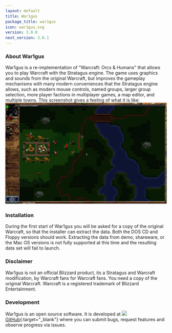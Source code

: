 ```yaml
---
layout: default
title: War1gus
package_title: war1gus
icon: war1gus.svg
version: 3.0.0
next_version: 3.0.1
---
```

### About War1gus

War1gus is a re-implementation of "Warcraft: Orcs & Humans" that allows you to
play Warcraft with the Stratagus engine. The game uses graphics and sounds from
the original Warcraft, but improves the gameplay mechanisms with many modern
conveniences that the Stratagus engine allows, such as modern mouse controls,
named groups, larger group selection, more player factions in multiplayer games,
a map editor, and multiple towns. This screenshot gives a feeling of what it is
like: ![](img/screenshotWar1gus.png)


### Installation

During the first start of War1gus you will be asked for a copy of the original
Warcraft, so that the installer can extract the data. Both the DOS CD and Floppy
versions should work. Extracting the data from demo, shareware, or the Mac OS
versions is not fully supported at this time and the resulting data set will
fail to launch.

### Disclaimer

War1gus is not an official Blizzard product, its a Stratagus and Warcraft
modification, by Warcraft fans for Warcraft fans. You need a copy of the
original Warcraft.  Warcraft is a registered trademark of Blizzard
Entertainment.


### Development

War1gus is an open source software. It is developed at
[![](img/github.svg)GitHub](https://github.com/Wargus/wargus){:target="_blank"}
where you can submit bugs, request features and observe progress via issues.
